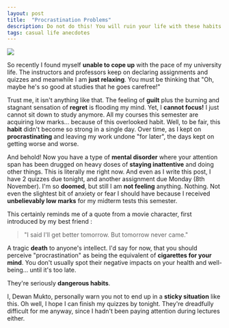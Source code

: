 ```yaml
---
layout: post
title:  "Procrastination Problems"
description: Do not do this! You will ruin your life with these habits.
tags: casual life anecdotes
---
```


![](https://www.proremodeler.com/sites/proremodeler/files/styles/pr_main_image/public/AdobeStock_199101051resize.jpeg?itok=NGNtJEOt)

So recently I found myself **unable to cope up** with the pace of my university life. The instructors and professors keep on declaring assignments and quizzes and meanwhile I am **just relaxing**. You must be thinking that "Oh, maybe he's so good at studies that he goes carefree!"

Trust me, it isn't anything like that. The feeling of **guilt** plus the burning and stagnant sensation of **regret** is flooding my mind. Yet, I **cannot focus!** I just cannot sit down to study anymore. All my courses this semester are acquiring low marks... because of this overlooked habit. Well, to be fair, this **habit** didn't become so strong in a single day. Over time, as I kept on **procrastinating** and leaving my work undone "for later", the days kept on getting worse and worse.

And behold! Now you have a type of **mental disorder** where your attention span has been drugged on heavy doses of **staying inattentive** and doing other things. This is literally me right now. And even as I write this post, I have 2 quizzes due tonight, and another assignment due Monday (8th November). I'm so **doomed**, but still I am **not feeling** anything. Nothing. Not even the slightest bit of anxiety or fear I should have because I received **unbelievably low marks** for my midterm tests this semester.

This certainly reminds me of a quote from a movie character, first introduced by my best friend :

> "I said I'll get better tomorrow. But tomorrow never came."

A tragic **death** to anyone's intellect. I'd say for now, that you should perceive "procrastination" as being the equivalent of **cigarettes for your mind**. You don't usually spot their negative impacts on your health and well-being... until it's too late. 

They're seriously **dangerous habits**.

I, Dewan Mukto, personally warn you not to end up in a **sticky situation** like this. Oh well, I hope I can finish my quizzes by tonight. They're dreadfully difficult for me anyway, since I hadn't been paying attention during lectures either.
